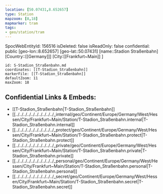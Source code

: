 ```yaml
---
location: [50.07431,8.652657]
type: Station 
mapzoom: [8,18] 
mapmarker: tram 
tags:
- geo/station/tram
---
```

SpocWebEntityId: 156516
isDeleted: false
isReadOnly: false
confidential: public
[geo-lon::8.652657]
[geo-lat::50.07431]
[name::Stadion Straßenbahn]
[Country::[[Germany]]]
[City:[[Frankfurt~Main]] ]


```leaflet
id: S-Stadion_Straßenbahn.md
coordinates: [[T-Stadion_Straßenbahn]]
markerFile: [[T-Stadion_Straßenbahn]]
defaultZoom: 11 
maxZoom: 18
```


## Confidential Links & Embeds: 
- [[T-Stadion_Straßenbahn|T-Stadion_Straßenbahn]] 
- [[../../../../../../../../../../_internal/geo/Continent/Europe/Germany/West/Hessen/City/Frankfurt~Main/Station/T-Stadion_Straßenbahn.internal|T-Stadion_Straßenbahn.internal]] 
- [[../../../../../../../../../../_protect/geo/Continent/Europe/Germany/West/Hessen/City/Frankfurt~Main/Station/T-Stadion_Straßenbahn.protect|T-Stadion_Straßenbahn.protect]] 
- [[../../../../../../../../../../_private/geo/Continent/Europe/Germany/West/Hessen/City/Frankfurt~Main/Station/T-Stadion_Straßenbahn.private|T-Stadion_Straßenbahn.private]] 
- [[../../../../../../../../../../_personal/geo/Continent/Europe/Germany/West/Hessen/City/Frankfurt~Main/Station/T-Stadion_Straßenbahn.personal|T-Stadion_Straßenbahn.personal]] 
- [[../../../../../../../../../../_secret/geo/Continent/Europe/Germany/West/Hessen/City/Frankfurt~Main/Station/T-Stadion_Straßenbahn.secret|T-Stadion_Straßenbahn.secret]] 
